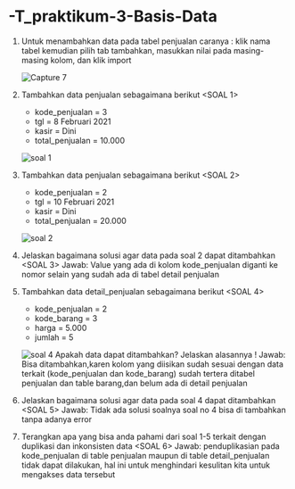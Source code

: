 # -T_praktikum-3-Basis-Data
1. Untuk menambahkan data pada tabel penjualan caranya : klik nama tabel kemudian pilih tab tambahkan, masukkan nilai pada masing-masing kolom, dan klik import
   
    ![Capture 7](https://github.com/Fanzirfan27/-T_praktikum-1-Basis-Data/assets/160199038/318ba6ab-d9c0-4ab4-8100-3b708b84aec3)
2. Tambahkan data penjualan sebagaimana berikut <SOAL 1>
    - kode_penjualan = 3 
    - tgl = 8 Februari 2021 
    - kasir = Dini 
    - total_penjualan = 10.000
      
    ![soal 1](https://github.com/Fanzirfan27/-T_praktikum-1-Basis-Data/assets/160199038/acdc0c6d-b327-4ad9-99cc-cb09c293e891)
3. Tambahkan data penjualan sebagaimana berikut <SOAL 2>
    - kode_penjualan = 2 
    - tgl = 10 Februari 2021 
    - kasir = Dini 
    - total_penjualan = 20.000 

    ![soal 2](https://github.com/Fanzirfan27/-T_praktikum-1-Basis-Data/assets/160199038/a33d0082-77a4-4cda-80d3-6b7803a13685)
4. Jelaskan bagaimana solusi agar data pada soal 2 dapat ditambahkan <SOAL 3>
    Jawab: Value yang ada di kolom kode_penjualan diganti ke nomor selain yang sudah ada di tabel detail penjualan
5. Tambahkan data detail_penjualan sebagaimana berikut <SOAL 4>
    - kode_penjualan = 2 
    - kode_barang = 3 
    - harga = 5.000 
    - jumlah = 5 

    ![soal 4](https://github.com/Fanzirfan27/-T_praktikum-1-Basis-Data/assets/160199038/50f2d7bd-68c7-43bc-8d74-8be3f4dea47d)
   Apakah data dapat ditambahkan? Jelaskan alasannya !
   Jawab: Bisa ditambahkan,karen kolom yang diisikan sudah sesuai dengan data terkait (kode_penjualan dan kode_barang) sudah tertera     ditabel penjualan dan table barang,dan belum ada di detail penjualan
6. Jelaskan bagaimana solusi agar data pada soal 4 dapat ditambahkan <SOAL 5>
   Jawab: Tidak ada solusi soalnya soal no 4 bisa di tambahkan tanpa adanya error
7. Terangkan apa yang bisa anda pahami dari soal 1-5 terkait dengan duplikasi dan inkonsisten data <SOAL 6>
   Jawab: penduplikasian pada  kode_penjualan di table penjualan maupun di table detail_penjualan tidak dapat dilakukan, hal ini untuk menghindari kesulitan kita untuk mengakses data tersebut
